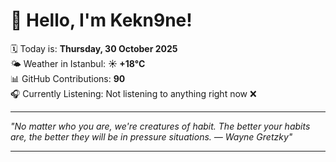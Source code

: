 # 👋 Hello, I'm Kekn9ne!

🗓️ Today is: **Thursday, 30 October 2025**  
🌤️ Weather in Istanbul: **☀️   +18°C**  
📊 GitHub Contributions: **90**  
🎧 Currently Listening: Not listening to anything right now ❌

---

_"No matter who you are, we're creatures of habit. The better your habits are, the better they will be in pressure situations. — *Wayne Gretzky*"_

---
